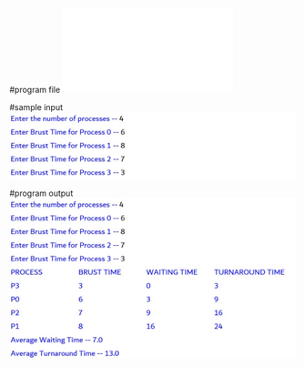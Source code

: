 #program file
![program file](SJF.py)

#sample input
![sample input](programinput.jpeg)

#program output
![program output](programoutput.jpeg)
